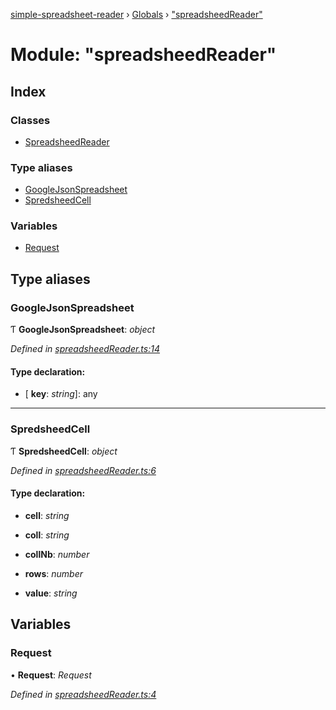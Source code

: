 [simple-spreadsheet-reader](../index.md) › [Globals](../globals.md) › ["spreadsheedReader"](_spreadsheedreader_.md)

# Module: "spreadsheedReader"

## Index

### Classes

* [SpreadsheedReader](../classes/_spreadsheedreader_.spreadsheedreader.md)

### Type aliases

* [GoogleJsonSpreadsheet](_spreadsheedreader_.md#googlejsonspreadsheet)
* [SpredsheedCell](_spreadsheedreader_.md#spredsheedcell)

### Variables

* [Request](_spreadsheedreader_.md#request)

## Type aliases

###  GoogleJsonSpreadsheet

Ƭ **GoogleJsonSpreadsheet**: *object*

*Defined in [spreadsheedReader.ts:14](https://github.com/hubjac1/simple-spreadsheet-reader/blob/97a5d29/src/spreadsheedReader.ts#L14)*

#### Type declaration:

* \[ **key**: *string*\]: any

___

###  SpredsheedCell

Ƭ **SpredsheedCell**: *object*

*Defined in [spreadsheedReader.ts:6](https://github.com/hubjac1/simple-spreadsheet-reader/blob/97a5d29/src/spreadsheedReader.ts#L6)*

#### Type declaration:

* **cell**: *string*

* **coll**: *string*

* **collNb**: *number*

* **rows**: *number*

* **value**: *string*

## Variables

###  Request

• **Request**: *Request*

*Defined in [spreadsheedReader.ts:4](https://github.com/hubjac1/simple-spreadsheet-reader/blob/97a5d29/src/spreadsheedReader.ts#L4)*
